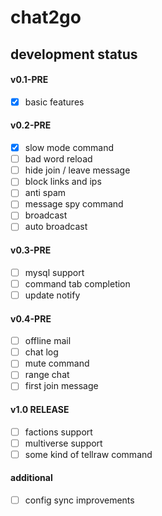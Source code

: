 # chat2go

## development status

#### v0.1-PRE
- [x] basic features

#### v0.2-PRE
- [x] slow mode command
- [ ] bad word reload
- [ ] hide join / leave message
- [ ] block links and ips
- [ ] anti spam
- [ ] message spy command
- [ ] broadcast
- [ ] auto broadcast

#### v0.3-PRE
- [ ] mysql support
- [ ] command tab completion
- [ ] update notify

#### v0.4-PRE
- [ ] offline mail
- [ ] chat log
- [ ] mute command
- [ ] range chat
- [ ] first join message

#### v1.0 RELEASE
- [ ] factions support
- [ ] multiverse support
- [ ] some kind of tellraw command

#### additional
- [ ] config sync improvements